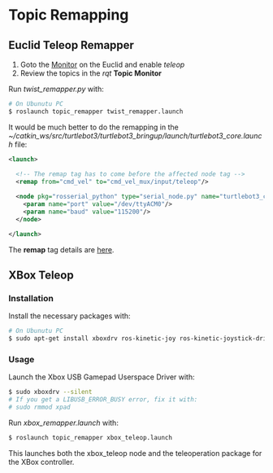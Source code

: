 # Topic Remapping

## Euclid Teleop Remapper

1) Goto the [Monitor](http://euclid.local/#apps) on the Euclid and enable *teleop*
2) Review the topics in the *rqt* **Topic Monitor**

Run *twist_remapper.py* with: 
```bash
# On Ubunutu PC
$ roslaunch topic_remapper twist_remapper.launch
```

It would be much better to do the remapping in the *~/catkin_ws/src/turtlebot3/turtlebot3_bringup/launch/turtlebot3_core.launch* file:
```xml
<launch>

  <!-- The remap tag has to come before the affected node tag -->
  <remap from="cmd_vel" to="cmd_vel_mux/input/teleop"/>
  
  <node pkg="rosserial_python" type="serial_node.py" name="turtlebot3_core" output="screen">
    <param name="port" value="/dev/ttyACM0"/>
    <param name="baud" value="115200"/>
  </node>

</launch>
``` 

The **remap** tag details are [here](http://wiki.ros.org/roslaunch/XML/remap).

## XBox Teleop

### Installation

Install the necessary packages with:
````bash
# On Ubunutu PC
$ sudo apt-get install xboxdrv ros-kinetic-joy ros-kinetic-joystick-drivers ros-kinetic-teleop-twist-joy
````

### Usage

Launch the Xbox USB Gamepad Userspace Driver with:
```bash
$ sudo xboxdrv --silent
# If you get a LIBUSB_ERROR_BUSY error, fix it with:
# sudo rmmod xpad
```

Run *xbox_remapper.launch* with: 
```bash
$ roslaunch topic_remapper xbox_teleop.launch
```

This launches both the xbox_teleop node and the teleoperation package for the XBox controller.

